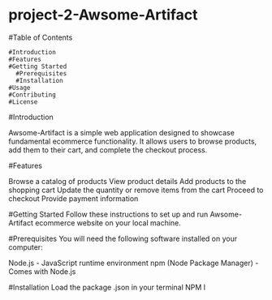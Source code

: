 # project-2-Awsome-Artifact

#Table of Contents
  
    #Introduction
    #Features
    #Getting Started
      #Prerequisites
      #Installation
    #Usage
    #Contributing
    #License

#Introduction

Awsome-Artifact is a simple web application designed to showcase fundamental ecommerce functionality. It allows users to browse products, add them to their cart, and complete the checkout process.

#Features

Browse a catalog of products
View product details
Add products to the shopping cart
Update the quantity or remove items from the cart
Proceed to checkout
Provide payment information

#Getting Started
Follow these instructions to set up and run Awsome-Artifact ecommerce website on your local machine.

#Prerequisites
You will need the following software installed on your computer:

Node.js - JavaScript runtime environment
npm (Node Package Manager) - Comes with Node.js

#Installation
Load the package .json in your terminal  NPM I 
